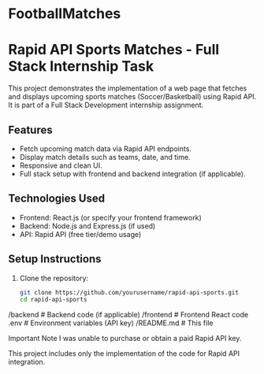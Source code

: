 # FootballMatches

# Rapid API Sports Matches - Full Stack Internship Task

This project demonstrates the implementation of a web page that fetches and displays upcoming sports matches (Soccer/Basketball) using Rapid API. It is part of a Full Stack Development internship assignment.

## Features

- Fetch upcoming match data via Rapid API endpoints.
- Display match details such as teams, date, and time.
- Responsive and clean UI.
- Full stack setup with frontend and backend integration (if applicable).

## Technologies Used

- Frontend: React.js (or specify your frontend framework)
- Backend: Node.js and Express.js (if used)
- API: Rapid API (free tier/demo usage)

## Setup Instructions

1. Clone the repository:
   ```bash
   git clone https://github.com/yourusername/rapid-api-sports.git
   cd rapid-api-sports
/backend         # Backend code (if applicable)
/frontend        # Frontend React code
.env             # Environment variables (API key)
/README.md       # This file

Important Note
I was unable to purchase or obtain a paid Rapid API key.

This project includes only the implementation of the code for Rapid API integration.
